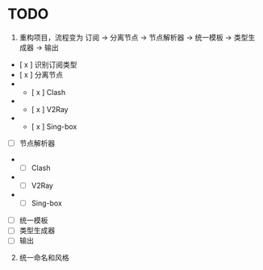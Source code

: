 # TODO

1. 重构项目，流程变为 订阅 -> 分离节点 -> 节点解析器 -> 统一模板 -> 类型生成器 -> 输出

- [ x ] 识别订阅类型
- [ x ] 分离节点
- - [ x ] Clash
- - [ x ] V2Ray
- - [ x ] Sing-box
- [ ] 节点解析器
- - [ ] Clash
- - [ ] V2Ray
- - [ ] Sing-box
- [ ] 统一模板
- [ ] 类型生成器
- [ ] 输出

2. 统一命名和风格
